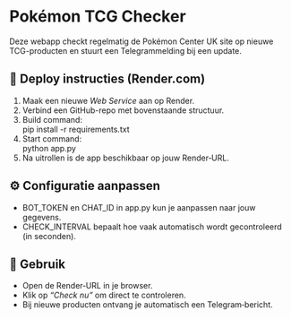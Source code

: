 # Pokémon TCG Checker

Deze webapp checkt regelmatig de Pokémon Center UK site op nieuwe TCG-producten en stuurt een Telegrammelding bij een update.

## 🎯 Deploy instructies (Render.com)

1. Maak een nieuwe *Web Service* aan op Render.
2. Verbind een GitHub-repo met bovenstaande structuur.
3. Build command:  
   pip install -r requirements.txt
4. Start command:  
   python app.py
5. Na uitrollen is de app beschikbaar op jouw Render‑URL.

## ⚙️ Configuratie aanpassen
- BOT_TOKEN en CHAT_ID in app.py kun je aanpassen naar jouw gegevens.
- CHECK_INTERVAL bepaalt hoe vaak automatisch wordt gecontroleerd (in seconden).

## 🚀 Gebruik
- Open de Render‑URL in je browser.
- Klik op *“Check nu”* om direct te controleren.
- Bij nieuwe producten ontvang je automatisch een Telegram‑bericht.


